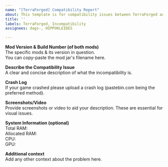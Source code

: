 ```yaml
---
name: "[TerraForged] Compatibility Report"
about: This template is for compatibility issues between TerraForged and other mods. If you are experiencing bugs within the TerraForged mod itself please use our "Bug Report" template.
title: ''
labels: TerraForged, Incompatibility
assignees: dags-, HIPPOKLEIDES

---
```


**Mod Version & Build Number (of both mods)**    
The specific mods & its version in question.    
You can copy-paste the mod jar's filename here.

**Describe the Compatibility Issue**    
A clear and concise description of what the incompatibility is.

**Crash Log**    
If your game crashed please upload a crash log (pastebin.com being the preferred method).

**Screenshots/Video**    
Provide screenshots or video to aid your description.
These are essential for visual issues.

**System Information (optional)**    
Total RAM:    
Allocated RAM:    
CPU:    
GPU:

**Additional context**    
Add any other context about the problem here.
